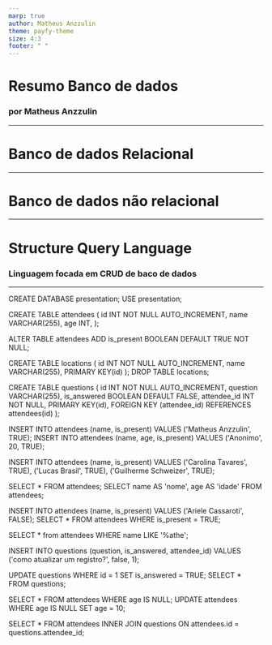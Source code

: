 ```yaml
---
marp: true
author: Matheus Anzzulin
theme: payfy-theme
size: 4:3
footer: " "
---
```

<!-- _class: lead -->
# Resumo Banco de dados
### por Matheus Anzzulin
---

# Banco de dados Relacional


---

# Banco de dados não relacional

---

# Structure Query Language

### Linguagem focada em CRUD de baco de dados

---

CREATE DATABASE presentation;
USE presentation;

CREATE TABLE attendees (
  id INT NOT NULL AUTO_INCREMENT,
  name VARCHAR(255),
  age INT,
);

ALTER TABLE attendees ADD is_present BOOLEAN DEFAULT TRUE NOT NULL;

CREATE TABLE locations (
  id INT NOT NULL AUTO_INCREMENT,
  name VARCHAR(255),
  PRIMARY KEY(id)
);
DROP TABLE locations;

CREATE TABLE questions (
  id INT NOT NULL AUTO_INCREMENT,
  question VARCHAR(255),
  is_answered BOOLEAN DEFAULT FALSE,
  attendee_id INT NOT NULL,
  PRIMARY KEY(id),
  FOREIGN KEY (attendee_id) REFERENCES attendees(id)
);

INSERT INTO attendees (name, is_present) VALUES ('Matheus Anzzulin', TRUE);
INSERT INTO attendees (name, age, is_present) VALUES ('Anonimo', 20, TRUE);

INSERT INTO attendees (name, is_present) VALUES
('Carolina Tavares', TRUE),
('Lucas Brasil', TRUE),
('Guilherme Schweizer', TRUE);

SELECT * FROM attendees;
SELECT name AS 'nome', age AS 'idade' FROM attendees;

INSERT INTO attendees (name, is_present) VALUES ('Ariele Cassaroti', FALSE);
SELECT * FROM attendees WHERE is_present = TRUE;

SELECT * from attendees WHERE name LIKE '%athe';

INSERT INTO questions (question, is_answered, attendee_id) VALUES ('como atualizar um registro?', false, 1);

UPDATE questions WHERE id = 1 SET is_answered = TRUE;
SELECT * FROM questions;

SELECT * FROM attendees WHERE age IS NULL;
UPDATE attendees WHERE age IS NULL SET age = 10;

SELECT * FROM attendees
INNER JOIN questions ON attendees.id = questions.attendee_id;
